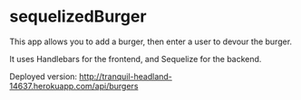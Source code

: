 # sequelizedBurger

This app allows you to add a burger, then enter a user to devour the burger. 

It uses Handlebars for the frontend, and Sequelize for the backend.

Deployed version: http://tranquil-headland-14637.herokuapp.com/api/burgers